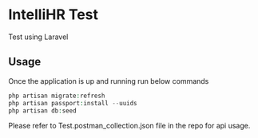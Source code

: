 # IntelliHR Test

Test using Laravel

## Usage

Once the application is up and running run below commands
```php
php artisan migrate:refresh
php artisan passport:install --uuids
php artisan db:seed
```
Please refer to Test.postman_collection.json file in the repo for api usage.
